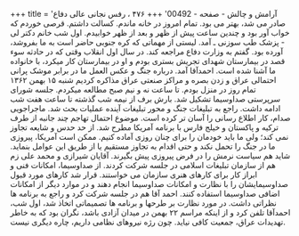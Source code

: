 +++
title = 'آرامش و چالش - صفحه - 00492'
+++
۴۷۶ ، رفس نجانی عالی دفاع صادر می شد، بهتر می بود. تمام امروز در خانه ماندم. کسالت داشتم. قرصی خوردم که خواب آور بود و چندین ساعت پیش از ظهر و بعد از ظهر خوابیدم. اول شب خانم دکتر لی - پزشک طب سوزنی ـ آمد. لیستی از مهماتی که کره جنوبی حاضر است به ما بفروشد، آورده بود. گفتم به وزارت دفاع مراجعه کند. در سال اول انقلاب وقتی که در حادثه سوء قصد در بیمارستان شهدای تجریش بستری بودم و او در بیمارستان کار میکرد، با خانواده ما آشنا شده است. احمدآقا آمد. درباره جنگ و عکس العمل ما در برابر موشک پرانی احتمالی عراق و زدن بصره و مراکز صنعتی عراق مذاکره کردیم شنبه ۱۵ بهمن ۱۳۶۲ تمام روز در منزل بودم. تا ساعت نه و نیم صبح مطالعه میکردم. جلسه شورای سرپرستی صداوسیما تشکیل شد. بارش برف از نیمه شب گذشته تا ساعت هفت شب ادامه داشت. راجع به تبلیغات جنگ و محور تبلیغات آینده عملیات بحث شد. ماجراجویی صدام، کار اطلاع رسانی را آسان تر کرده است. موضوع احتمال تهاجم چند جانبه از طرف ترکیه و پاکستان و خیلج فارس با برنامه آمریکا مطرح شد. از حد حدس و شایعه تجاوز نمی کند؛ ولی ما باید خودمان را برای چنان روزی آماده کنیم. ممکن است آمریکا، پیروزی ما در جنگ را تحمل نکند و حتی اقدام به تجاوز مستقیم یا از طریق این عوامل بنماید. شاید هم سیاست نرمش را در فرض پیروزی پیش بگیرند. آقایان شیرازی و محمد علی زم هم از سازمان تبلیغات اسلامی در جلسه شرکت کردند. از صداوسیما، امکانات فنی و ابراز کار برای کارهای هنری سازمان می خواستند. قرار شد کارهای مورد قبول صداوسیمایشان را با نظارت و امکانات صداوسیما انجام دهند و در موارد دیگر از امکانات اضافی صداوسیما استفاده کنند. احمد آقا هم در جلسه شرکت کرد و راجع به برنامه ها نظراتی داشت. در مورد نظارت بر طرحها و برنامه ها تصمیماتی اتخاذ شد، اول شب، احمدآقا تلفن کرد و از اینکه مراسم ۲۲ بهمن در میدان آزادی باشد، نگران بود که به خاطر تهدیدات عراق، جمعیت کافی نیاید. چون رژه نیروهای نظامی داریم، چاره دیگری نیست.